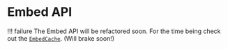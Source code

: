 # Embed API
!!! failure
    The Embed API will be refactored soon. For the time being check out the [`EmbedCache`](https://kaktushose.github.io/jda-commands/javadocs/4/io.github.kaktushose.jda.commands.core/com/github/kaktushose/jda/commands/embeds/EmbedCache.html).
    (Will brake soon!)